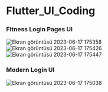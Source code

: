 # Flutter_UI_Coding

### Fitness Login Pages UI
![Ekran görüntüsü 2023-06-17 175358](https://github.com/MahmutErsoy/Flutter_UI_Coding/assets/101976684/ac0c43a8-7354-4299-abc9-a3531956718e)
![Ekran görüntüsü 2023-06-17 175426](https://github.com/MahmutErsoy/Flutter_UI_Coding/assets/101976684/67f0967a-6b89-46b6-a474-1a07bed20043)
![Ekran görüntüsü 2023-06-17 175447](https://github.com/MahmutErsoy/Flutter_UI_Coding/assets/101976684/b9311753-fee7-476b-bb98-80a3f090a1b1)

### Modern Login UI
![Ekran görüntüsü 2023-06-17 175038](https://github.com/MahmutErsoy/Flutter_UI_Coding/assets/101976684/e249dd05-aeed-43ee-9bd4-965ebdfffcf9)
